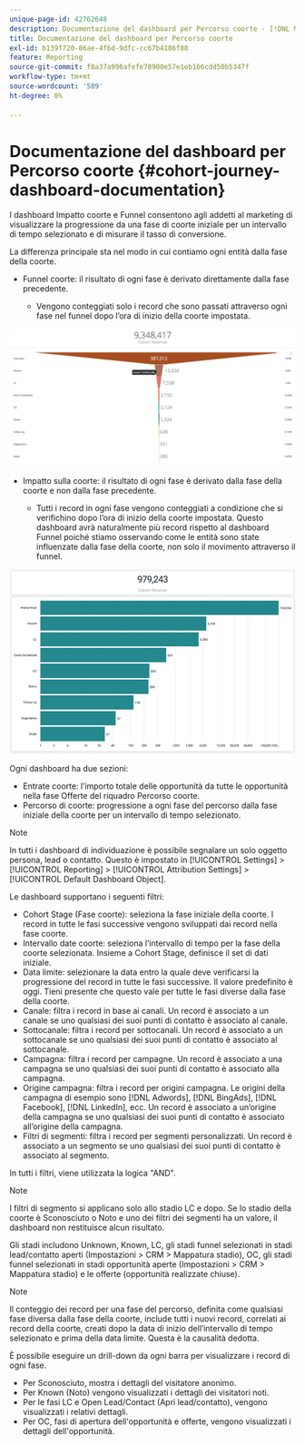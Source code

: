 ```yaml
---
unique-page-id: 42762648
description: Documentazione del dashboard per Percorso coorte - [!DNL Marketo Measure] - Documentazione del prodotto
title: Documentazione del dashboard per Percorso coorte
exl-id: b139f720-86ae-4f6d-9dfc-cc67b4186f88
feature: Reporting
source-git-commit: f8a37a996afefe78900e57e1eb166cdd50b5347f
workflow-type: tm+mt
source-wordcount: '589'
ht-degree: 0%

---
```


# Documentazione del dashboard per Percorso coorte {#cohort-journey-dashboard-documentation}

I dashboard Impatto coorte e Funnel consentono agli addetti al marketing di visualizzare la progressione da una fase di coorte iniziale per un intervallo di tempo selezionato e di misurare il tasso di conversione.

La differenza principale sta nel modo in cui contiamo ogni entità dalla fase della coorte.

* Funnel coorte: il risultato di ogni fase è derivato direttamente dalla fase precedente.

   * Vengono conteggiati solo i record che sono passati attraverso ogni fase nel funnel dopo l’ora di inizio della coorte impostata.

![](assets/cohort-journey-dashboard-documentation-1.png)

* Impatto sulla coorte: il risultato di ogni fase è derivato dalla fase della coorte e non dalla fase precedente.

   * Tutti i record in ogni fase vengono conteggiati a condizione che si verifichino dopo l’ora di inizio della coorte impostata. Questo dashboard avrà naturalmente più record rispetto al dashboard Funnel poiché stiamo osservando come le entità sono state influenzate dalla fase della coorte, non solo il movimento attraverso il funnel.

![](assets/cohort-journey-dashboard-documentation-2.png)

Ogni dashboard ha due sezioni:

* Entrate coorte: l’importo totale delle opportunità da tutte le opportunità nella fase Offerte del riquadro Percorso coorte.
* Percorso di coorte: progressione a ogni fase del percorso dalla fase iniziale della coorte per un intervallo di tempo selezionato.

>[!NOTE]
>
>In tutti i dashboard di individuazione è possibile segnalare un solo oggetto persona, lead o contatto. Questo è impostato in [!UICONTROL Settings] > [!UICONTROL Reporting] > [!UICONTROL Attribution Settings] > [!UICONTROL Default Dashboard Object].

Le dashboard supportano i seguenti filtri:

* Cohort Stage (Fase coorte): seleziona la fase iniziale della coorte. I record in tutte le fasi successive vengono sviluppati dai record nella fase coorte.
* Intervallo date coorte: seleziona l’intervallo di tempo per la fase della coorte selezionata. Insieme a Cohort Stage, definisce il set di dati iniziale.
* Data limite: selezionare la data entro la quale deve verificarsi la progressione del record in tutte le fasi successive. Il valore predefinito è oggi. Tieni presente che questo vale per tutte le fasi diverse dalla fase della coorte.
* Canale: filtra i record in base ai canali. Un record è associato a un canale se uno qualsiasi dei suoi punti di contatto è associato al canale.
* Sottocanale: filtra i record per sottocanali. Un record è associato a un sottocanale se uno qualsiasi dei suoi punti di contatto è associato al sottocanale.
* Campagna: filtra i record per campagne. Un record è associato a una campagna se uno qualsiasi dei suoi punti di contatto è associato alla campagna.
* Origine campagna: filtra i record per origini campagna. Le origini della campagna di esempio sono [!DNL Adwords], [!DNL BingAds], [!DNL Facebook], [!DNL LinkedIn], ecc. Un record è associato a un’origine della campagna se uno qualsiasi dei suoi punti di contatto è associato all’origine della campagna.
* Filtri di segmenti: filtra i record per segmenti personalizzati. Un record è associato a un segmento se uno qualsiasi dei suoi punti di contatto è associato al segmento.

In tutti i filtri, viene utilizzata la logica &quot;AND&quot;.

>[!NOTE]
>
>I filtri di segmento si applicano solo allo stadio LC e dopo. Se lo stadio della coorte è Sconosciuto o Noto e uno dei filtri dei segmenti ha un valore, il dashboard non restituisce alcun risultato.

Gli stadi includono Unknown, Known, LC, gli stadi funnel selezionati in stadi lead/contatto aperti (Impostazioni > CRM > Mappatura stadio), OC, gli stadi funnel selezionati in stadi opportunità aperte (Impostazioni > CRM > Mappatura stadio) e le offerte (opportunità realizzate chiuse).

>[!NOTE]
>
>Il conteggio dei record per una fase del percorso, definita come qualsiasi fase diversa dalla fase della coorte, include tutti i nuovi record, correlati ai record della coorte, creati dopo la data di inizio dell’intervallo di tempo selezionato e prima della data limite. Questa è la causalità dedotta.

È possibile eseguire un drill-down da ogni barra per visualizzare i record di ogni fase.

* Per Sconosciuto, mostra i dettagli del visitatore anonimo.
* Per Known (Noto) vengono visualizzati i dettagli dei visitatori noti.
* Per le fasi LC e Open Lead/Contact (Apri lead/contatto), vengono visualizzati i relativi dettagli.
* Per OC, fasi di apertura dell&#39;opportunità e offerte, vengono visualizzati i dettagli dell&#39;opportunità.
